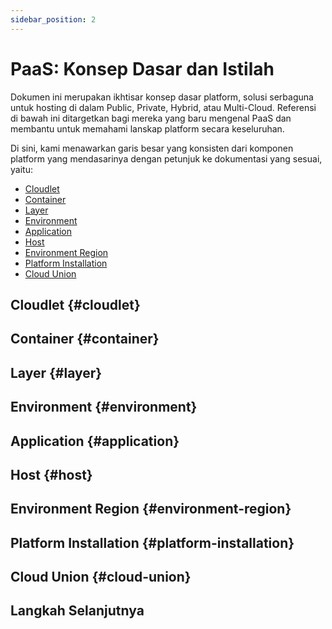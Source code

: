 ```yaml
---
sidebar_position: 2
---
```

# PaaS: Konsep Dasar dan Istilah
Dokumen ini merupakan ikhtisar konsep dasar platform, solusi serbaguna untuk hosting di dalam Public, Private, Hybrid, atau Multi-Cloud. Referensi di bawah ini ditargetkan bagi mereka yang baru mengenal PaaS dan membantu untuk memahami lanskap platform secara keseluruhan.

Di sini, kami menawarkan garis besar yang konsisten dari komponen platform yang mendasarinya dengan petunjuk ke dokumentasi yang sesuai, yaitu:
- [Cloudlet](#cloudlet)
- [Container](#container)
- [Layer](#layer)
- [Environment](#environment)
- [Application](#application)
- [Host](#host)
- [Environment Region](#environment-region)
- [Platform Installation](#platform-installation)
- [Cloud Union](#cloud-union)

## Cloudlet {#cloudlet} 

## Container {#container}

## Layer {#layer}

## Environment {#environment}

## Application {#application}

## Host {#host}

## Environment Region {#environment-region}

## Platform Installation {#platform-installation}

## Cloud Union {#cloud-union}

## Langkah Selanjutnya

